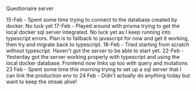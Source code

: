 Questionaire server

15-Feb - Spent some time trying to connect to the database created by docker. No luck yet
17-Feb - Played around with prisma trying to get the local docker sql server integrated. No luck yet as I keep running into typescript errors. Plan is to fallback to javascript for now and get it working, then try and migrate back to typescript.
18-Feb - Tried starting from scratch without typescript. Haven't got the server to be able to start yet.
22-Feb - Yesterday got the server working properly with typescript and using the local docker database. Frontend now links up too with query and mutations
23 Feb - Spent some time this morning trying to set up a sql server that I can link the production env to
24 Feb - Didn't actually do anything today but want to keep the streak alive!
